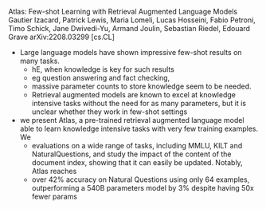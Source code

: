 Atlas: Few-shot Learning with Retrieval Augmented Language Models
Gautier Izacard, Patrick Lewis, Maria Lomeli, Lucas Hosseini, Fabio Petroni,
  Timo Schick, Jane Dwivedi-Yu, Armand Joulin, Sebastian Riedel, Edouard Grave
arXiv:2208.03299 [cs.CL]

* Large language models have shown impressive few-shot results on many tasks.
  * hE, when knowledge is key for such results
  * eg question answering and fact checking,
  * massive parameter counts to store knowledge seem to be needed.
  * Retrieval augmented models are known to excel at knowledge intensive tasks
    without the need for as many parameters, but it is
    unclear whether they work in few-shot settings
* we present Atlas, a pre-trained retrieval augmented language model
  able to learn knowledge intensive tasks with very few training examples.  We
  * evaluations on a wide range of tasks, including
    MMLU, KILT and NaturalQuestions, and study the
    impact of the content of the document index, showing that
    it can easily be updated.  Notably, Atlas reaches
  * over 42% accuracy on Natural Questions using only 64 examples,
    outperforming a 540B parameters model by 3% despite having 50x fewer params
